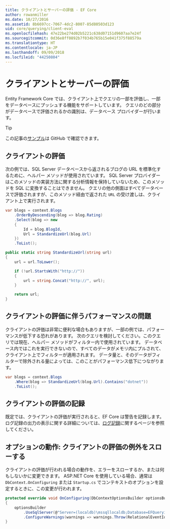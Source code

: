```yaml
---
title: クライアントとサーバーの評価 - EF Core
author: rowanmiller
ms.date: 10/27/2016
ms.assetid: 8b6697cc-7067-4dc2-8007-85d80503d123
uid: core/querying/client-eval
ms.openlocfilehash: 47e22be274d02b5221c638d07151d9607aa7e24f
ms.sourcegitcommit: 0d36e8ff0892b7f034b765b15e041f375f88579a
ms.translationtype: HT
ms.contentlocale: ja-JP
ms.lasthandoff: 09/09/2018
ms.locfileid: "44250804"
---
```

# <a name="client-vs-server-evaluation"></a>クライアントとサーバーの評価

Entity Framework Core では、クライアント上でクエリの一部を評価し、一部をデータベースにプッシュする機能をサポートしています。 クエリのどの部分がデータベースで評価されるかの識別は、データベース プロバイダーが行います。

> [!TIP]  
> この記事の[サンプル](https://github.com/aspnet/EntityFramework.Docs/tree/master/samples/core/Querying)は GitHub で確認できます。

## <a name="client-evaluation"></a>クライアントの評価

次の例では、SQL Server データベースから返されるブログの URL を標準化するために、ヘルパー メソッドが使用されています。 SQL Server プロバイダーはこのメソッドの実装方法に関する分析情報を保持していないため、このメソッドを SQL に変換することはできません。 クエリの他の側面はすべてデータベースで評価されますが、このメソッド経由で返された `URL` の受け渡しは、クライアント上で実行されます。

<!-- [!code-csharp[Main](samples/core/Querying/Querying/ClientEval/Sample.cs?highlight=6)] -->
``` csharp
var blogs = context.Blogs
    .OrderByDescending(blog => blog.Rating)
    .Select(blog => new
    {
        Id = blog.BlogId,
        Url = StandardizeUrl(blog.Url)
    })
    .ToList();
```

<!-- [!code-csharp[Main](samples/core/Querying/Querying/ClientEval/Sample.cs)] -->
``` csharp
public static string StandardizeUrl(string url)
{
    url = url.ToLower();

    if (!url.StartsWith("http://"))
    {
        url = string.Concat("http://", url);
    }

    return url;
}
```

## <a name="client-evaluation-performance-issues"></a>クライアントの評価に伴うパフォーマンスの問題

クライアントの評価は非常に便利な場合もありますが、一部の例では、パフォーマンスが低下する恐れがあります。 次のクエリを検討してください。このクエリでは現在、ヘルパー メソッドがフィルター内で使用されています。 データベース内ではこれを実行できないので、すべてのデータがメモリ内にプルされて、クライアント上でフィルターが適用されます。 データ量と、そのデータがフィルターで除外される量によっては、このことがパフォーマンス低下につながります。

<!-- [!code-csharp[Main](samples/core/Querying/Querying/ClientEval/Sample.cs)] -->
``` csharp
var blogs = context.Blogs
    .Where(blog => StandardizeUrl(blog.Url).Contains("dotnet"))
    .ToList();
```

## <a name="client-evaluation-logging"></a>クライアントの評価の記録

既定では、クライアントの評価が実行されると、EF Core は警告を記録します。 ログ記録の出力の表示に関する詳細については、[ログ記録](../miscellaneous/logging.md)に関するページを参照してください。 

## <a name="optional-behavior-throw-an-exception-for-client-evaluation"></a>オプションの動作: クライアントの評価の例外をスローする

クライアントの評価が行われる場合の動作を、エラーをスローするか、または何もしないかに変更できます。 ASP.NET Core を使用している場合、通常は `DbContext.OnConfiguring` または `Startup.cs` でコンテキストのオプションを設定するときに、この変更が行われます。

<!-- [!code-csharp[Main](samples/core/Querying/Querying/ClientEval/ThrowOnClientEval/BloggingContext.cs?highlight=5)] -->
``` csharp
protected override void OnConfiguring(DbContextOptionsBuilder optionsBuilder)
{
    optionsBuilder
        .UseSqlServer(@"Server=(localdb)\mssqllocaldb;Database=EFQuerying;Trusted_Connection=True;")
        .ConfigureWarnings(warnings => warnings.Throw(RelationalEventId.QueryClientEvaluationWarning));
}
```
